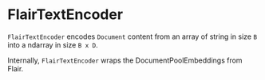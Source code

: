 # FlairTextEncoder

`FlairTextEncoder` encodes `Document` content from an array of string in size `B` into a ndarray in size `B x D`.
 
Internally, `FlairTextEncoder` wraps the DocumentPoolEmbeddings from Flair.